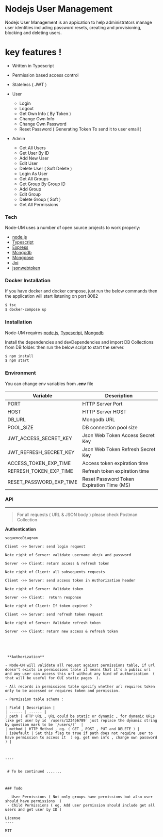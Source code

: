 # Nodejs User Management

Nodejs User Management is an appication to help administrators manage user identities including password resets, creating and provisioning, blocking and deleting users.



# key features !

* Written in Typescript
* Permission based access control
* Stateless ( JWT )
* User
  - Login 
  - Logout
  - Get Own Info ( By Token )
  - Change Own Info 
  - Change Own Password
  - Reset Password ( Generating Token To send it to user email )
   

* Admin
  - Get All Users  
  - Get User By ID 
  - Add New User 
  - Edit User 
  - Delete User ( Soft Delete )
  - Login As User 
  - Get All Groups 
  - Get Group By Group ID 
  - Add Group 
  - Edit Group
  - Delete Group ( Soft )
  - Get All Permissions 


### Tech

Node-UM uses a number of open source projects to work properly:
* [node.js](https://nodejs.org)
* [Typescript](https://www.typescriptlang.org)
* [Express](https://expressjs.com/)
* [Mongodb](https://www.mongodb.com) 
* [Mongoose](https://mongoosejs.com)
* [Joi](https://github.com/hapijs/joi)
* [jsonwebtoken](https://www.npmjs.com/package/jsonwebtoken)



### Docker Installation

If you have docker and docker compose, just run the below commands then the application will start listening on port 8082 

```sh
$ tsc
$ docker-compose up 

```


### Installation

Node-UM requires [node.js](https://nodejs.org),  [Typescript](https://www.typescriptlang.org), [Mongodb](https://www.mongodb.com)

Install the dependencies and devDependencies and import DB Collections from DB folder.
then run the below script to start the server.

```sh
$ npm install
$ npm start
```


### Environment

You can change env variables from **.env** file 

| Variable | Description |
| ------ | ------ |
| PORT | HTTP Server Port |
| HOST | HTTP Server HOST |
| DB_URL | Mongodb URL |
| POOL_SIZE | DB connection pool size |
| JWT_ACCESS_SECRET_KEY | Json Web Token Access Secret Key |
| JWT_REFRESH_SECRET_KEY | Json Web Token Refresh Secret Key |
| ACCESS_TOKEN_EXP_TIME | Access token expiration time |
| REFRESH_TOKEN_EXP_TIME | Refresh token expiration time |
| RESET_PASSWORD_EXP_TIME | Reset Password Token Expiration Time (MS) |


### API
-----------


> For all requests ( URL & JSON body ) please check Postman Collection 


 **Authentication** 

 
```mermaid
sequenceDiagram

Client ->> Server: send login request

Note right of Server: validate username <br/> and password

Server ->> Client: return access & refresh token

Note right of Client: all subsequents requests 

Client ->> Server: send access token in Authorization header

Note right of Server: Validate token

Server ->> Client:  return response

Note right of Client: If token expired ?

Client ->> Server: send refresh token request

Note right of Server: Validate refresh token

Server ->> Client: return new access & refresh token


```

```mermaid



 **Authorization** 

- Node-UM will validate all request against permissions table, if url doesn't exists in permissions table it means that it's a public url and any user can access this url without any kind of authorization  ( that will be useful for GUI static pages  ).

- All records in permissions table specify whether url requires token only to be accessed or requires token and permission.

- Permission table schema :

| Field | Description |
| ------ | ------ |
| path | HTTP URL , URL could be static or dynamic , for dynamic URLs like get user by id `/users/123456789` just replace the dynamic string by question mark to be `/users/?`  |
| method | HTTP Method , eg. ( GET , POST , PUT and DELETE ) |
| isDefault | Set this flag to true if path does not require user to have permission to access it  ( eg. get own info , change own password  ) |



----


 # To be continued .......
 
 
 
### Todo

 - User Permissions ( Not only groups have permissions but also user should have permissions  )
 - Child Permissions ( eg. Add user permission should include get all users and get user by ID )

License
----

MIT

